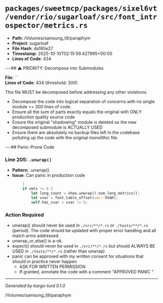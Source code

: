 # `packages/sweetmcp/packages/sixel6vt/vendor/rio/sugarloaf/src/font_introspector/metrics.rs`

- **Path**: /Volumes/samsung_t9/paraphym
- **Project**: sugarloaf
- **File Hash**: da180e27  
- **Timestamp**: 2025-10-10T02:15:59.427995+00:00  
- **Lines of Code**: 434

---## ⚠️ PRIORITY: Decompose into Submodules

**File**: ``  
**Lines of Code**: 434 (threshold: 300)

This file MUST be decomposed before addressing any other violations.

- Decompose the code into logical separation of concerns with no single module >= 300 lines of code. 
- Ensure all the sum of parts exactly equals the original with ONLY production quality source code
- Ensure the original "shadowing" module is deleted so the new decomposed submodule is ACTUALLY USED
- Ensure there are absolutely no backup files left in the codebase polluting up the code with the original monolithic file.

---## Panic-Prone Code


### Line 205: `.unwrap()`

- **Pattern**: .unwrap()
- **Issue**: Can panic in production code

```rust
        }
        if vmtx != 0 {
            let long_count = vhea.unwrap().num_long_metrics();
            let vvar = font.table_offset(var::VVAR);
            self.has_vvar = vvar != 0;
```

### Action Required

- unwrap() should never be used in `./src/**/*.rs` or `./tests/**/*.rs` (period). The code should be updated with proper error handling and all match arms addressed.
- unwrap_or_else() is a-ok. 
- expect() should never be used in `./src/**/*.rs` but should ALWAYS BE USED in `./tests/**/*.rs` (rather than unwrap)
- panic can be approved with my written consent for situations that should in practice never happen  
  - ASK FOR WRITTEN PERMISSION
  - If granted, annotate the code with a comment "APPROVED PANIC "

---

*Generated by kargo-turd 0.1.0*

/Volumes/samsung_t9/paraphym